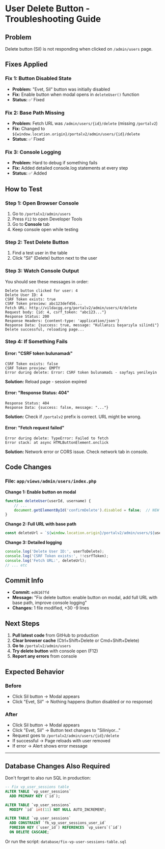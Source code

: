 # User Delete Button - Troubleshooting Guide

## Problem

Delete button (Sil) is not responding when clicked on `/admin/users` page.

## Fixes Applied

### Fix 1: Button Disabled State
- **Problem:** "Evet, Sil" button was initially disabled
- **Fix:** Enable button when modal opens in `deleteUser()` function
- **Status:** ✅ Fixed

### Fix 2: Base Path Missing
- **Problem:** Fetch URL was `/admin/users/{id}/delete` (missing `/portalv2`)
- **Fix:** Changed to `${window.location.origin}/portalv2/admin/users/{id}/delete`
- **Status:** ✅ Fixed

### Fix 3: Console Logging
- **Problem:** Hard to debug if something fails
- **Fix:** Added detailed console.log statements at every step
- **Status:** ✅ Added

## How to Test

### Step 1: Open Browser Console
1. Go to `/portalv2/admin/users`
2. Press `F12` to open Developer Tools
3. Go to **Console** tab
4. Keep console open while testing

### Step 2: Test Delete Button
1. Find a test user in the table
2. Click "Sil" (Delete) button next to the user

### Step 3: Watch Console Output
You should see these messages in order:

```
Delete button clicked for user: 4
Delete User ID: 4
CSRF Token exists: true
CSRF Token preview: abc123def456...
Fetch URL: http://vildacgg.org/portalv2/admin/users/4/delete
Request body: {id: 4, csrf_token: "abc123..."}
Response Status: 200
Response Headers: {content-type: 'application/json'}
Response Data: {success: true, message: "Kullanıcı başarıyla silindi"}
Delete successful, reloading page...
```

### Step 4: If Something Fails

#### Error: "CSRF token bulunamadı"
```
CSRF Token exists: false
CSRF Token preview: EMPTY
Error during delete: Error: CSRF token bulunamadı - sayfayı yenileyin
```
**Solution:** Reload page - session expired

#### Error: "Response Status: 404"
```
Response Status: 404
Response Data: {success: false, message: "..."}
```
**Solution:** Check if `/portalv2` prefix is correct. URL might be wrong.

#### Error: "Fetch request failed"
```
Error during delete: TypeError: Failed to fetch
Error stack: at async HTMLButtonElement.onclick
```
**Solution:** Network error or CORS issue. Check network tab in console.

## Code Changes

### File: `app/views/admin/users/index.php`

**Change 1: Enable button on modal**
```javascript
function deleteUser(userId, username) {
    // ... 
    document.getElementById('confirmDelete').disabled = false;  // NEW
}
```

**Change 2: Full URL with base path**
```javascript
const deleteUrl = `${window.location.origin}/portalv2/admin/users/${userToDelete}/delete`;
```

**Change 3: Detailed logging**
```javascript
console.log('Delete User ID:', userToDelete);
console.log('CSRF Token exists:', !!csrfToken);
console.log('Fetch URL:', deleteUrl);
// ... etc
```

## Commit Info

- **Commit:** `ed6167fd`
- **Message:** "Fix delete button: enable button on modal, add full URL with base path, improve console logging"
- **Changes:** 1 file modified, +30 -9 lines

## Next Steps

1. **Pull latest code** from GitHub to production
2. **Clear browser cache** (Ctrl+Shift+Delete or Cmd+Shift+Delete)
3. **Go to** `/portalv2/admin/users`
4. **Try delete button** with console open (F12)
5. **Report any errors** from console

## Expected Behavior

### Before
- Click Sil button → Modal appears
- Click "Evet, Sil" → Nothing happens (button disabled or no response)

### After
- Click Sil button → Modal appears
- Click "Evet, Sil" → Button text changes to "Siliniyor..."
- Request goes to `/portalv2/admin/users/{id}/delete`
- If successful → Page reloads with user removed
- If error → Alert shows error message

---

## Database Changes Also Required

Don't forget to also run SQL in production:

```sql
-- Fix vp_user_sessions table
ALTER TABLE `vp_user_sessions`
  ADD PRIMARY KEY (`id`);

ALTER TABLE `vp_user_sessions`
  MODIFY `id` int(11) NOT NULL AUTO_INCREMENT;

ALTER TABLE `vp_user_sessions`
  ADD CONSTRAINT `fk_vp_user_sessions_user_id`
  FOREIGN KEY (`user_id`) REFERENCES `vp_users`(`id`)
  ON DELETE CASCADE;
```

Or run the script: `database/fix-vp-user-sessions-table.sql`
